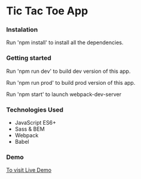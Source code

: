 # Tic Tac Toe App

### Instalation

Run 'npm install' to install all the dependencies.

### Getting started

Run 'npm run dev' to build dev version of this app.

Run 'npm run prod' to build prod version of this app.

Run 'npm start' to launch webpack-dev-server

### Technologies Used

-   JavaScript ES6+
-   Sass & BEM
-   Webpack
-   Babel

### Demo

[To visit Live Demo](https://rainriver4.github.io/TicTacToe/)
